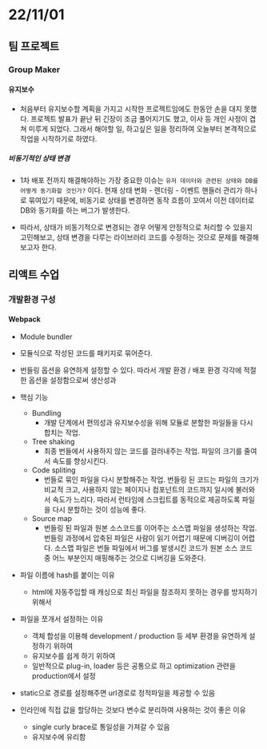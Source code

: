 # 22/11/01

## 팀 프로젝트

### Group Maker

#### 유지보수

- 처음부터 유지보수할 계획을 가지고 시작한 프로젝트임에도 한동안 손을 대지 못했다. 프로젝트 발표가 끝난 뒤 긴장이 조금 풀어지기도 했고, 이사 등 개인 사정이 겹쳐 미루게 되었다. 그래서 해야할 일, 하고싶은 일을 정리하여 오늘부터 본격적으로 작업을 시작하기로 하였다.

##### 비동기적인 상태 변경

- 1차 배포 전까지 해결해야하는 가장 중요한 이슈는 `유저 데이터와 관련된 상태와 DB를 어떻게 동기화할 것인가?` 이다. 현재 상태 변화 - 렌더링 - 이벤트 핸들러 관리가 하나로 묶여있기 때문에, 비동기로 상태를 변경하면 동작 흐름이 꼬여서 이전 데이터로 DB와 동기화를 하는 버그가 발생한다.

- 따라서, 상태가 비동기적으로 변경되는 경우 어떻게 안정적으로 처리할 수 있을지 고민해보고, 상태 변경을 다루는 라이브러리 코드를 수정하는 것으로 문제를 해결해보고자 한다.

## 리액트 수업

### 개발환경 구성

#### Webpack

- Module bundler
- 모듈식으로 작성된 코드를 패키지로 묶어준다.
- 번들링 옵션을 유연하게 설정할 수 있다. 따라서 개발 환경 / 배포 환경 각각에 적절한 옵션을 설정함으로써 생산성과 

- 핵심 기능
	- Bundling
		- 개발 단계에서 편의성과 유지보수성을 위해 모듈로 분할한 파일들을 다시 합치는 작업. 
	- Tree shaking
		- 최종 번들에서 사용하지 않는 코드를 걸러내주는 작업. 파일의 크기를 줄여서 속도를 향상시킨다.
	- Code spliting
		- 번들로 묶인 파일을 다시 분할해주는 작업. 번들링 된 코드는 파일의 크기가 비교적 크고, 사용하지 않는 페이지나 컴포넌트의 코드까지 일시에 불러와서 속도가 느리다. 따라서 런타임에 스크립트를 동적으로 제공하도록 파일을 다시 분할하는 것이 성능에 좋다.
	- Source map
		- 번들링 된 파일과 원본 소스코드를 이어주는 소스맵 파일을 생성하는 작업. 번들링 과정에서 압축된 파일은 사람이 읽기 어렵기 때문에 디버깅이 어렵다. 소스맵 파일은 번들 파일에서 버그를 발생시킨 코드가 원본 소스 코드 중 어느 부분인지 매핑해주는 것으로 디버깅을 도와준다.

- 파일 이름에 hash를 붙이는 이유
	- html에 자동주입할 때 캐싱으로 최신 파일을 참조하지 못하는 경우를 방지하기 위해서

- 파일을 쪼개서 설정하는 이유
	- 객체 합성을 이용해 development / production 등 세부 환경을 유연하게 설정하기 위하여
	- 유지보수를 쉽게 하기 위하여
	- 일반적으로 plug-in, loader 등은 공통으로 하고 optimization 관련을 production에서 설정

- static으로 경로를 설정해주면 url경로로 정적파일을 제공할 수 있음

- 인라인에 직접 값을 할당하는 것보다 변수로 분리하여 사용하는 것이 좋은 이유
	- single curly brace로 통일성을 가져갈 수 있음
	- 유지보수에 유리함
